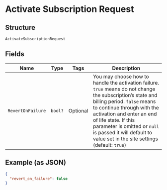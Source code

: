 
# Activate Subscription Request

## Structure

`ActivateSubscriptionRequest`

## Fields

| Name | Type | Tags | Description |
|  --- | --- | --- | --- |
| `RevertOnFailure` | `bool?` | Optional | You may choose how to handle the activation failure. `true` means do not change the subscription’s state and billing period. `false`  means to continue through with the activation and enter an end of life state. If this parameter is omitted or `null` is passed it will default to value set in the  site settings (default: `true`) |

## Example (as JSON)

```json
{
  "revert_on_failure": false
}
```

